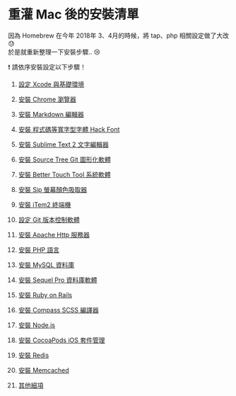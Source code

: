# 重灌 Mac 後的安裝清單
因為 Homebrew 在今年 2018年 3、4月的時候，將 tap、php 相關設定做了大改 :sweat:  
於是就重新整理一下安裝步驟.. :cry:  

:exclamation: 請依序安裝設定以下步驟！

1. [設定 Xcode 與基礎環境](01-Base/)

2. [安裝 Chrome 瀏覽器](02-Chrome/)

3. [安裝 Markdown 編輯器](03-MacDown/)

4. [安裝 程式碼等寬字型字體 Hack Font](04-HackFont/)

5. [安裝 Sublime Text 2 文字編輯器](05-SublimeText2/)

6. [安裝 Source Tree Git 圖形化軟體](06-SourceTree/)

7. [安裝 Better Touch Tool 系統軟體](07-BetterTouchTool/)

8. [安裝 Sip 螢幕顏色吸取器](08-Sip/)

9. [安裝 iTem2 終端機](09-iTem2/)

10. [設定 Git 版本控制軟體](10-Git/)

11. [安裝 Apache Http 服務器](11-Apache/)

12. [安裝 PHP 語言](12-PHP/)

13. [安裝 MySQL 資料庫](13-MySQL/)

14. [安裝 Sequel Pro 資料庫軟體](14-SequelPro/)

15. [安裝 Ruby on Rails](15-RubyOnRails/)

16. [安裝 Compass SCSS 編譯器](16-Compass/)

17. [安裝 Node.js](17-Node.js/)

18. [安裝 CocoaPods iOS 套件管理](18-CocoaPods/)

19. [安裝 Redis](19-Redis/)

20. [安裝 Memcached](20-Memcached/)

99. [其他細項](99-Other/)
